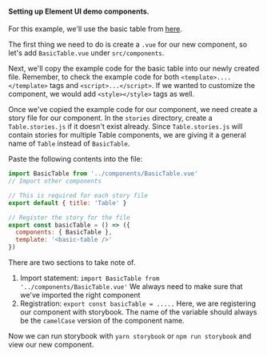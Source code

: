 #### Setting up Element UI demo components. 

For this example, we'll use the basic table from [here](https://element.eleme.io/#/en-US/component/table).

The first thing we need to do is create a `.vue` for our new component, so let's add `BasicTable.vue`
under `src/components`.

Next, we'll copy the example code for the basic table into our newly created file. Remember, to check the example code for
both `<template>....</template>` tags and `<script>...</script>`. If we wanted to customize the component, we would 
add `<style></style>` tags as well.

Once we've copied the example code for our component, we need create a story file for our component. In the `stories` 
directory, create a `Table.stories.js` if it doesn't exist already. Since `Table.stories.js` will contain stories for
multiple Table components, we are giving it a general name of `Table` instead of `BasicTable`.

Paste the following contents into the file:
```javascript
import BasicTable from '../components/BasicTable.vue'
// Import other components

// This is required for each story file
export default { title: 'Table' }

// Register the story for the file
export const basicTable = () => ({
  components: { BasicTable },
  template: '<basic-table />'
})
```
There are two sections to take note of.
1. Import statement: `import BasicTable from '../components/BasicTable.vue'` We always need to make sure that 
we've imported the right component
2. Registration: `export const basicTable = .....` Here, we are registering our component with storybook. The name of
the variable should always be the `camelCase` version of the component name.

Now we can run storybook with `yarn storybook` or `npm run storybook` and view our new component.


   
